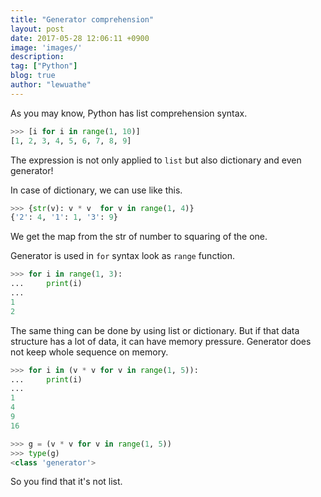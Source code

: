 ```yaml
---
title: "Generator comprehension"
layout: post
date: 2017-05-28 12:06:11 +0900
image: 'images/'
description:
tag: ["Python"]
blog: true
author: "lewuathe"
---
```


As you may know, Python has list comprehension syntax.

```python
>>> [i for i in range(1, 10)]
[1, 2, 3, 4, 5, 6, 7, 8, 9]
```

The expression is not only applied to `list` but also dictionary and even generator!

In case of dictionary, we can use like this.

```python
>>> {str(v): v * v  for v in range(1, 4)}
{'2': 4, '1': 1, '3': 9}
```

We get the map from the str of number to squaring of the one.

Generator is used in `for` syntax look as `range` function.

```python
>>> for i in range(1, 3):
...     print(i)
...
1
2
```

The same thing can be done by using list or dictionary. But if that data structure has a lot of data, it can have memory pressure. Generator does not keep whole sequence on memory.

```python
>>> for i in (v * v for v in range(1, 5)):
...     print(i)
...
1
4
9
16
```

```python
>>> g = (v * v for v in range(1, 5))
>>> type(g)
<class 'generator'>
```

So you find that it's not list. 
